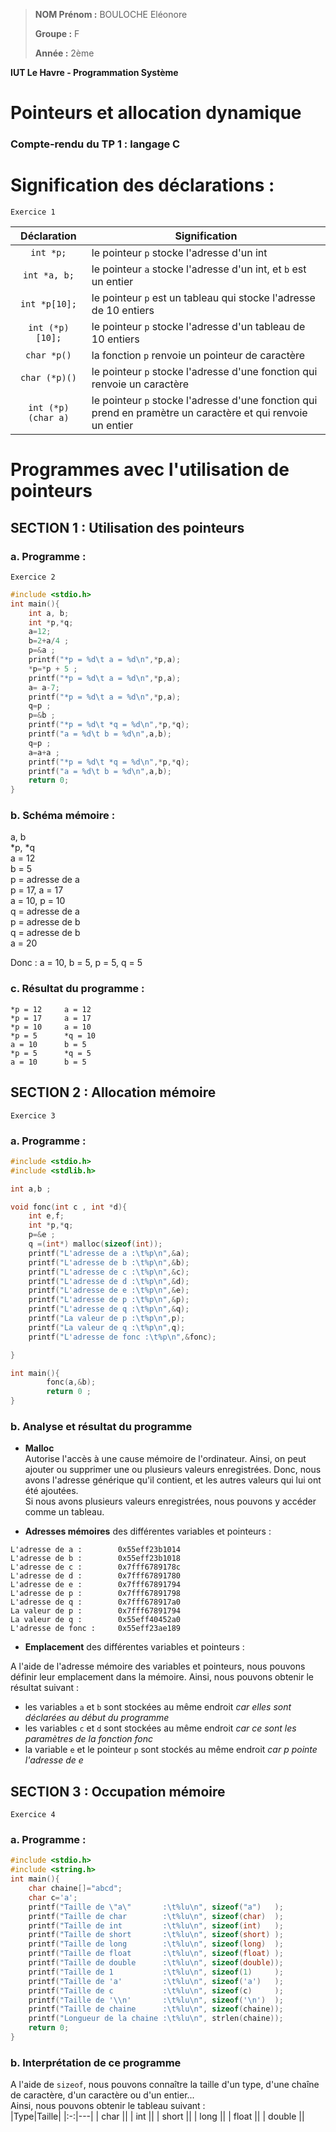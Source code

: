 > **NOM Prénom :** BOULOCHE Eléonore
>
> **Groupe :** F
>
> **Année :** 2ème

**IUT Le Havre - Programmation Système**

# **Pointeurs et allocation dynamique**
### Compte-rendu du TP 1 : langage C

# Signification des déclarations :

`Exercice 1`

| Déclaration | Signification |
|:-:|---|
|     `int *p;`     | le pointeur `p` stocke l'adresse d'un int                                |
|   `int *a, b;`    | le pointeur `a` stocke l'adresse d'un int, et `b` est un entier          |
|   `int *p[10];`   | le pointeur `p` est un tableau qui stocke l'adresse de 10 entiers        |
|  `int (*p)[10];`  | le pointeur `p` stocke l'adresse d'un tableau de 10 entiers              |
|    `char *p()`    | la fonction `p` renvoie un pointeur de caractère                         |
|   `char (*p)()`   | le pointeur `p` stocke l'adresse d'une fonction qui renvoie un caractère |
| `int (*p)(char a)`| le pointeur `p` stocke l'adresse d'une fonction qui prend en pramètre un caractère et qui renvoie un entier |


# Programmes avec l'utilisation de pointeurs

## **SECTION 1 : Utilisation des pointeurs**
### **a. Programme :**

`Exercice 2`

```c
#include <stdio.h>
int main(){
	int a, b;
	int *p,*q;
	a=12;
	b=2+a/4 ;
	p=&a ;
	printf("*p = %d\t a = %d\n",*p,a);
	*p=*p + 5 ;
	printf("*p = %d\t a = %d\n",*p,a);
	a= a-7;
	printf("*p = %d\t a = %d\n",*p,a);
	q=p ;
	p=&b ;
	printf("*p = %d\t *q = %d\n",*p,*q);
	printf("a = %d\t b = %d\n",a,b);
	q=p ;
	a=a+a ;
	printf("*p = %d\t *q = %d\n",*p,*q);
	printf("a = %d\t b = %d\n",a,b);
	return 0;
}
```

### **b. Schéma mémoire :**
a, b  
*p, *q  
a = 12  
b = 5  
p = adresse de a  
p = 17, a = 17  
a = 10, p = 10  
q = adresse de a  
p = adresse de b  
q = adresse de b  
a = 20  

Donc : a = 10, b = 5, p = 5, q = 5

### **c. Résultat du programme :**
```text
*p = 12		a = 12
*p = 17		a = 17
*p = 10		a = 10
*p = 5		*q = 10
a = 10		b = 5
*p = 5		*q = 5
a = 10		b = 5
```

## **SECTION 2 : Allocation mémoire**

`Exercice 3`

### **a. Programme :**
```c
#include <stdio.h>
#include <stdlib.h>

int a,b ;

void fonc(int c , int *d){
	int e,f;
	int *p,*q;
	p=&e ;
	q =(int*) malloc(sizeof(int));
	printf("L'adresse de a :\t%p\n",&a);
	printf("L'adresse de b :\t%p\n",&b);
	printf("L'adresse de c :\t%p\n",&c);
	printf("L'adresse de d :\t%p\n",&d);
	printf("L'adresse de e :\t%p\n",&e);
	printf("L'adresse de p :\t%p\n",&p);
	printf("L'adresse de q :\t%p\n",&q);
	printf("La valeur de p :\t%p\n",p);
	printf("La valeur de q :\t%p\n",q);
	printf("L'adresse de fonc :\t%p\n",&fonc);

}

int main(){
		fonc(a,&b);
		return 0 ;
}
```

### **b. Analyse et résultat du programme**
- **Malloc**  
Autorise l'accès à une cause mémoire de l'ordinateur. Ainsi, on peut ajouter ou supprimer une ou plusieurs valeurs enregistrées. Donc, nous avons l'adresse générique qu'il contient, et les autres valeurs qui lui ont été ajoutées.  
Si nous avons plusieurs valeurs enregistrées, nous pouvons y accéder comme un tableau.

- **Adresses mémoires** des différentes variables et pointeurs :  
```text
L'adresse de a :        0x55eff23b1014
L'adresse de b :        0x55eff23b1018
L'adresse de c :        0x7fff6789178c
L'adresse de d :        0x7fff67891780
L'adresse de e :        0x7fff67891794
L'adresse de p :        0x7fff67891798
L'adresse de q :        0x7fff678917a0
La valeur de p :        0x7fff67891794
La valeur de q :        0x55eff40452a0
L'adresse de fonc :     0x55eff23ae189
```

- **Emplacement** des différentes variables et pointeurs :  

A l'aide de l'adresse mémoire des variables et pointeurs, nous pouvons définir leur emplacement dans la mémoire.
Ainsi, nous pouvons obtenir le résultat suivant : 

- les variables `a` et `b` sont stockées au même endroit *car elles sont déclarées au début du programme*
- les variables `c` et `d` sont stockées au même endroit *car ce sont les paramètres de la fonction fonc*
- la variable `e` et le pointeur `p` sont stockés au même endroit *car p pointe l'adresse de e*


## **SECTION 3 : Occupation mémoire**  

`Exercice 4`  

### **a. Programme :**
```c
#include <stdio.h>
#include <string.h>
int main(){
	char chaine[]="abcd";
	char c='a';
	printf("Taille de \"a\"       :\t%lu\n", sizeof("a")   );
	printf("Taille de char        :\t%lu\n", sizeof(char)  );
	printf("Taille de int         :\t%lu\n", sizeof(int)   );
	printf("Taille de short       :\t%lu\n", sizeof(short) );
	printf("Taille de long        :\t%lu\n", sizeof(long)  );
	printf("Taille de float       :\t%lu\n", sizeof(float) );
	printf("Taille de double      :\t%lu\n", sizeof(double));
	printf("Taille de 1           :\t%lu\n", sizeof(1)     );
	printf("Taille de 'a'         :\t%lu\n", sizeof('a')   );
	printf("Taille de c           :\t%lu\n", sizeof(c)     );
	printf("Taille de '\\n'       :\t%lu\n", sizeof('\n')  );
	printf("Taille de chaine      :\t%lu\n", sizeof(chaine));
	printf("Longueur de la chaine :\t%lu\n", strlen(chaine));
	return 0;
}
```

### **b. Interprétation de ce programme**

A l'aide de `sizeof`, nous pouvons connaître la taille d'un type, d'une chaîne de caractère, d'un caractère ou d'un entier...  
Ainsi, nous pouvons obtenir le tableau suivant :  
|Type|Taille|
|:-:|---|
|   char ||
|    int ||
|  short ||
|   long ||
|  float ||
| double ||
